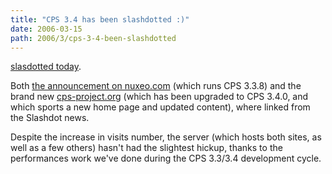 ```yaml
---
title: "CPS 3.4 has been slashdotted :)"
date: 2006-03-15
path: 2006/3/cps-3-4-been-slashdotted
---
```


<a href="http://developers.slashdot.org/developers/06/03/15/0454259.shtml">slasdotted today</a>.

Both <a href="http://www.nuxeo.com/en/news/nuxeo-releases-cps-3-4">the announcement on nuxeo.com</a> (which runs CPS 3.3.8) and the brand new <a href="http://www.cps-project.org/">cps-project.org</a> (which has been upgraded to CPS 3.4.0, and which sports a new home page and updated content), where linked from the Slashdot news.

Despite the increase in visits number, the server (which hosts both sites, as well as a few others) hasn't had the slightest hickup, thanks to the performances work we've done during the CPS 3.3/3.4 development cycle. 

